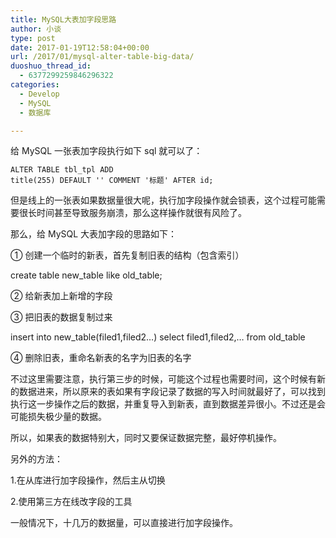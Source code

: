 ```yaml
---
title: MySQL大表加字段思路
author: 小谈
type: post
date: 2017-01-19T12:58:04+00:00
url: /2017/01/mysql-alter-table-big-data/
duoshuo_thread_id:
  - 6377299259846296322
categories:
  - Develop
  - MySQL
  - 数据库

---
```

给 MySQL 一张表加字段执行如下 sql 就可以了：

<code class="lang:mysql decode:true">ALTER TABLE tbl_tpl ADD title(255) DEFAULT '' COMMENT '标题' AFTER id;</code>

但是线上的一张表如果数据量很大呢，执行加字段操作就会锁表，这个过程可能需要很长时间甚至导致服务崩溃，那么这样操作就很有风险了。

<!--more-->

那么，给 MySQL 大表加字段的思路如下：

① 创建一个临时的新表，首先复制旧表的结构（包含索引）

create table new\_table like old\_table;

② 给新表加上新增的字段

③ 把旧表的数据复制过来

insert into new\_table(filed1,filed2&#8230;) select filed1,filed2,&#8230; from old\_table

④ 删除旧表，重命名新表的名字为旧表的名字

不过这里需要注意，执行第三步的时候，可能这个过程也需要时间，这个时候有新的数据进来，所以原来的表如果有字段记录了数据的写入时间就最好了，可以找到执行这一步操作之后的数据，并重复导入到新表，直到数据差异很小。不过还是会可能损失极少量的数据。

所以，如果表的数据特别大，同时又要保证数据完整，最好停机操作。

另外的方法：

1.在从库进行加字段操作，然后主从切换

2.使用第三方在线改字段的工具

一般情况下，十几万的数据量，可以直接进行加字段操作。
